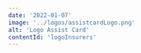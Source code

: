 ```yaml
---
date: '2022-01-07'
image: '../logos/assistcardLogo.png'
alt: 'Logo Assist Card'
contentId: 'logoInsurers'
---
```


